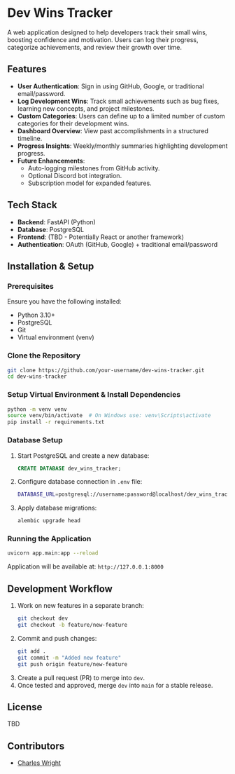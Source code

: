 # Dev Wins Tracker

A web application designed to help developers track their small wins, boosting confidence and motivation. Users can log their progress, categorize achievements, and review their growth over time.

## Features
- **User Authentication**: Sign in using GitHub, Google, or traditional email/password.
- **Log Development Wins**: Track small achievements such as bug fixes, learning new concepts, and project milestones.
- **Custom Categories**: Users can define up to a limited number of custom categories for their development wins.
- **Dashboard Overview**: View past accomplishments in a structured timeline.
- **Progress Insights**: Weekly/monthly summaries highlighting development progress.
- **Future Enhancements**:
  - Auto-logging milestones from GitHub activity.
  - Optional Discord bot integration.
  - Subscription model for expanded features.

## Tech Stack
- **Backend**: FastAPI (Python)
- **Database**: PostgreSQL
- **Frontend**: (TBD - Potentially React or another framework)
- **Authentication**: OAuth (GitHub, Google) + traditional email/password

## Installation & Setup
### Prerequisites
Ensure you have the following installed:
- Python 3.10+
- PostgreSQL
- Git
- Virtual environment (venv)

### Clone the Repository
```sh
git clone https://github.com/your-username/dev-wins-tracker.git
cd dev-wins-tracker
```

### Setup Virtual Environment & Install Dependencies
```sh
python -m venv venv
source venv/bin/activate  # On Windows use: venv\Scripts\activate
pip install -r requirements.txt
```

### Database Setup
1. Start PostgreSQL and create a new database:
   ```sql
   CREATE DATABASE dev_wins_tracker;
   ```
2. Configure database connection in `.env` file:
   ```sh
   DATABASE_URL=postgresql://username:password@localhost/dev_wins_tracker
   ```
3. Apply database migrations:
   ```sh
   alembic upgrade head
   ```

### Running the Application
```sh
uvicorn app.main:app --reload
```
Application will be available at: `http://127.0.0.1:8000`

## Development Workflow
1. Work on new features in a separate branch:
   ```sh
   git checkout dev
   git checkout -b feature/new-feature
   ```
2. Commit and push changes:
   ```sh
   git add .
   git commit -m "Added new feature"
   git push origin feature/new-feature
   ```
3. Create a pull request (PR) to merge into `dev`.
4. Once tested and approved, merge `dev` into `main` for a stable release.

## License
TBD

## Contributors
- [Charles Wright](https://github.com/Navist)

